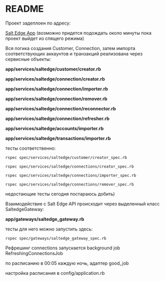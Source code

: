 # README

Проект задеплоен по адресу:

[Salt Edge App](https://saltedge-app.onrender.com) (возможно придется подождать около минуты пока проект выйдет из спящего режима)

Вся логика создания Customer, Connection, затем импорта соответствующих аккаунтов и транзакций
реализована через сервисные объекты:

__app/services/saltedge/customer/creator.rb__

__app/services/saltedge/connection/creator.rb__

__app/services/saltedge/connection/importer.rb__

__app/services/saltedge/connection/remover.rb__

__app/services/saltedge/connection/reconnector.rb__

__app/services/saltedge/connection/refresher.rb__

__app/services/saltedge/accounts/importer.rb__
                        
__app/services/saltedge/transactions/importer.rb__

тесты соответственно:

```rspec spec/services/saltedge/customer/creator_spec.rb```

```rspec spec/services/saltedge/connections/creator_spec.rb```

```rspec spec/services/saltedge/connections/importer_spec.rb```

```rspec spec/services/saltedge/connections/remover_spec.rb```
  
  недостающие тесты сегодня постараюсь добить)

  Взаимодействие с Salt Edge API происходит через выделенный класс SaltedgeGateway:

  __app/gateways/saltedge_gateway.rb__

тесты для него можно запустить здесь:

  ```rspec spec/gateways/saltedge_gateway_spec.rb```

Рефрешинг connections запускается background job RefreshingConnectionsJob

по расписанию в 00:05 каждую ночь, адаптер good_job

настройка расписания в config/application.rb
